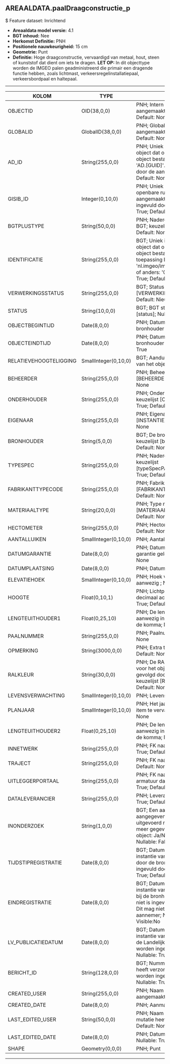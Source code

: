 ## AREAALDATA.paalDraagconstructie_p

$ Feature dataset: Inrichtend


* __Areaaldata model versie:__ 4.1
* __BGT inhoud:__ Nee
* __Herkomst Definitie:__ PNH
* __Positionele nauwkeurigheid:__ 15 cm
* __Geometrie:__ Punt
* __Definitie:__ Hoge draagconstructie, vervaardigd van metaal, hout, steen of kunststof dat dient om iets te dragen. __LET OP:__ In dit objecttype worden de IMGEO palen geadministreerd die primair een dragende functie hebben, zoals lichtmast, verkeersregelinstallatiepaal, verkeersbordpaal en haltepaal.



***

|KOLOM                               |TYPE          	       |DEFINITIE|
|------                         	 |----          	       |-----    |
|OBJECTID                            |OID(38,0,0)              |PNH; Intern ArcGIS Identificatienummer, aangemaakt door ArcGIS; Nullable: False; Default: None|
|GLOBALID                            |GlobalID(38,0,0)         |PNH; Global Unique Identifier,  aangemaakt door ArcGIS; Nullable: False; Default: None|
|AD_ID                               |String(255,0,0)          |PNH; Uniek identificatienummer voor het object dat onveranderlijk is zolang het object bestaat in Areaaldata: in format 'AD.[GUID]'. Dit moet worden ingevuld door de aannemer; Nullable: False; Default: None|
|GISIB_ID                            |Integer(0,10,0)          |PNH; Uniek Identificatienummer beheer openbare ruimte (GISIB), wordt aangemaakt in GISIB en mag niet worden ingevuld door de aannemer; Nullable: True; Default: None|
|BGTPLUSTYPE                         |String(50,0,0)           |PNH; Nadere type omschrijving in de BGT; keuzelijst [typePAL]; Nullable: False; Default: None|
|IDENTIFICATIE                       |String(255,0,0)          |BGT; Uniek identificatienummer voor het object dat onveranderlijk is zolang het object bestaat: bevat indien van toepassing BGT/IMKL ID in format 'nl.imgeo/imkl.bronhouderscode.LokaalID' of anders: '00000'.LokaalID; Nullable: True; Default: None|
|VERWERKINGSSTATUS                   |String(255,0,0)          |BGT; Status van de gegevens; keuzelijst [VERWERKINGSSTATUS]; Nullable: False; Default: Nieuw|
|STATUS                              |String(10,0,0)           |BGT; BGT status van het object; keuzelijst [status]; Nullable: False; Default: bestaand|
|OBJECTBEGINTIJD                     |Date(8,0,0)              |PNH; Datum waarop het object bij de bronhouder is ontstaan; Nullable: True|
|OBJECTEINDTIJD                      |Date(8,0,0)              |PNH; Datum waarop het object bij de bronhouder niet meer geldig is; Nullable: True|
|RELATIEVEHOOGTELIGGING              |SmallInteger(0,10,0)     |BGT; Aanduiding voor de relatieve hoogte van het object; Nullable: False; Default: 0|
|BEHEERDER                           |String(255,0,0)          |PNH; Beheerder van het object; keuzelijst [BEHEERDER]; Nullable: True; Default: None|
|ONDERHOUDER                         |String(255,0,0)          |PNH; Onderhouder van het object; keuzelijst [ONDERHOUDER]; Nullable: True; Default: None|
|EIGENAAR                            |String(255,0,0)          |PNH; Eigenaar van het object; keuzelijst [INSTANTIE]; Nullable: True; Default: None|
|BRONHOUDER                          |String(5,0,0)            |BGT; De bronhoudercode van het object; keuzelijst [bronhouder]; Nullable: False; Default: None|
|TYPESPEC                            |String(255,0,0)          |PNH; Nadere typering van het object; keuzelijst [typeSpecPALDraagconstructie]; Nullable: True; Default: None|
|FABRIKANTTYPECODE                   |String(255,0,0)          |PNH; Fabrikanttypecode; keuzelijst [FABRIKANT_TYPECODE]; Nullable: True; Default: None|
|MATERIAALTYPE                       |String(20,0,0)           |PNH; Type materiaal; keuzelijst [MATERIAALTYPE]; Nullable: True; Default: None|
|HECTOMETER                          |String(255,0,0)          |PNH; Hectometrering; Nullable: True; Default: None|
|AANTALLUIKEN                        |SmallInteger(0,10,0)     |PNH; Aantal luiken; Nullable: True|
|DATUMGARANTIE                       |Date(8,0,0)              |PNH; Datum en jaartal tot wanneer de garantie geldig is; Nullable: True; Default: None|
|DATUMPLAATSING                      |Date(8,0,0)              |PNH; Datum plaatsing; Nullable: True|
|ELEVATIEHOEK                        |SmallInteger(0,10,0)     |PNH; Hoek van de uithouder indien aanwezig ; Nullable: True|
|HOOGTE                              |Float(0,10,1)            |PNH; Lichtpunt hoogte in meters, 1 decimaal achter de komma; Nullable: True; Default: none|
|LENGTEUITHOUDER1                    |Float(0,25,10)           |PNH; De lengte van de uithouder indien aanwezig in meters, 2 decimalen achter de komma; Nullable: True; Default: none|
|PAALNUMMER                          |String(255,0,0)          |PNH; Paalnummer; Nullable: True; Default: None|
|OPMERKING                           |String(3000,0,0)         |PNH; Extra toelichting; Nullable: True; Default: None|
|RALKLEUR                            |String(30,0,0)           |PNH; De RAL-kleur(en) die gebruikt zijn voor het object. Eerst de kleurcode gevolgd door de naam van de kleur; keuzelijst [RALKLEUR]; Nullable: True; Default: None|
|LEVENSVERWACHTING                   |SmallInteger(0,10,0)     |PNH; Levensverwachting; Nullable: True|
|PLANJAAR                            |SmallInteger(0,10,0)     |PNH; Het jaar dat nu gepland staat om item te vervangen; Nullable True; Default: None|
|LENGTEUITHOUDER2                    |Float(0,25,10)           |PNH; De lengte van de uithouder indien aanwezig in meters, 2 decimalen achter de komma; Nullable: True; Default: none|
|INNETWERK                           |String(255,0,0)          |PNH; FK naar utiliteitsNet_tbl; Nullable: True; Default: None
|TRAJECT                             |String(255,0,0)          |PNH; FK naar traject_v; Nullable: True; Default: None|
|UITLEGGERPORTAAL                    |String(255,0,0)          |PNH; FK naar uitleggerPortaal_l; als armatuur daarop is gemonteerd; Nullable: True; Default: None|
|DATALEVERANCIER                     |String(255,0,0)          |PNH; Leverancier van de data; Nullable: True; Default: None|
|INONDERZOEK                         |String(1,0,0)            |BGT; Een aanduiding waarmee wordt aangegeven dat een onderzoek wordt uitgevoerd naar de juistheid van een of meer gegevens van het betreffende object: Ja/Nee; keuzelijst [jaNee]; Nullable: False; Default: N; Visible:No|
|TIJDSTIPREGISTRATIE                 |Date(8,0,0)              |BGT; Datum en tijdstip waarop deze instantie van het object is opgenomen door de bronhouder. Dit mag niet worden ingevuld door de aannemer; Nullable: True; Default: None; Visible:No|
|EINDREGISTRATIE                     |Date(8,0,0)              |BGT; Datum en tijdstip waarop deze instantie van het object niet meer geldig is bij de bronhouder. Wanneer deze waarde niet is ingevuld is de instantie nog geldig. Dit mag niet worden ingevuld door de aannemer; Nullable: True; Default: None; Visible:No|
|LV_PUBLICATIEDATUM                  |Date(8,0,0)              |BGT; Datum en tijdstip waarop deze instantie van het object is opgenomen in de Landelijke Voorziening. Dit mag niet worden ingevuld door de aannemer; Nullable: True; Default: None; Visible:No|
|BERICHT_ID                          |String(128,0,0)          |BGT; Nummer van het bericht dat PNH heeft verzonden naar LV. Dit mag niet worden ingevuld door de aannemer; Nullable: True; Default: None; Visible:No|
|CREATED_USER                        |String(255,0,0)          |PNH; Naam van gebruiker die de rij heeft aangemaakt; Nullable: True; Default: None|
|CREATED_DATE                        |Date(8,0,0)              |PNH; Aanmaakdatum; Nullable: True|
|LAST_EDITED_USER                    |String(50,0,0)           |PNH; Naam van gebruiker die de laatste mutatie heeft doorgevoerd; Nullable: True; Default: None|
|LAST_EDITED_DATE                    |Date(8,0,0)              |PNH; Datum van de laatste mutatie; Nullable: True|
|SHAPE                               |Geometry(0,0,0)          |PNH; Punt|


***
